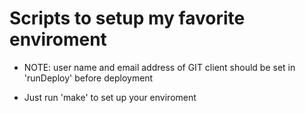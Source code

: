 Scripts to setup my favorite enviroment 
============

- NOTE: user name and email address of GIT client should be set in 'runDeploy' before deployment

- Just run 'make' to set up your enviroment
